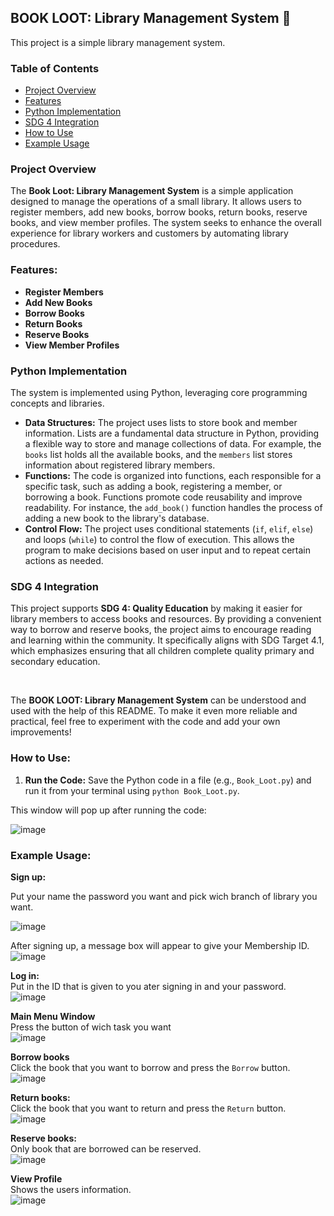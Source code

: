 ## BOOK LOOT: Library Management System 📖

This project is a simple library management system.

### Table of Contents

* [Project Overview](#project-overview)
* [Features](#features)
* [Python Implementation](#python-implementation)
* [SDG 4 Integration](#sdg-4-integration)
* [How to Use](#how-to-use)
* [Example Usage](#example-usage)

### Project Overview

The **Book Loot: Library Management System** is a simple application designed to manage the operations of a small library. It allows users to register members, add new books, borrow books, return books, reserve books, and view member profiles. The system seeks to enhance the overall experience for library workers and customers by automating library procedures.

### Features:

* **Register Members** 
* **Add New Books**
* **Borrow Books**
* **Return Books**
* **Reserve Books** 
* **View Member Profiles**

### Python Implementation

The system is implemented using Python, leveraging core programming concepts and libraries.

* **Data Structures:** The project uses lists to store book and member information. Lists are a fundamental data structure in Python, providing a flexible way to store and manage collections of data. For example, the `books` list holds all the available books, and the `members` list stores information about registered library members.
* **Functions:**  The code is organized into functions, each responsible for a specific task, such as adding a book, registering a member, or borrowing a book. Functions promote code reusability and improve readability.  For instance, the `add_book()` function handles the process of adding a new book to the library's database.
* **Control Flow:**  The project uses conditional statements (`if`, `elif`, `else`) and loops (`while`) to control the flow of execution.  This allows the program to make decisions based on user input and to repeat certain actions as needed.

### SDG 4 Integration

  This project supports **SDG 4: Quality Education** by making it easier for library members to access books and resources. By providing a convenient way to borrow and reserve books, the project aims to encourage reading and learning within the community. It specifically aligns with SDG Target 4.1, which emphasizes ensuring that all children complete quality primary and secondary education.

&ensp;
&ensp;

The **BOOK LOOT: Library Management System** can be understood and used with the help of this README. To make it even more reliable and practical, feel free to experiment with the code and add your own improvements! 
  
### How to Use:

1. **Run the Code:** Save the Python code in a file (e.g., `Book_Loot.py`) and run it from your terminal using `python Book_Loot.py`.

This window will pop up after running the code:

![image](https://github.com/VaughnCarmeloValenzuela/BOOKLOOT-ACP-Final-Project/blob/main/image/Welcome.png)


### Example Usage: 

**Sign up:**

Put your name the password you want and pick wich branch of library you want.

![image](https://github.com/VaughnCarmeloValenzuela/BOOKLOOT-ACP-Final-Project/blob/main/image/SignUp.png)

After signing up, a message box will appear to give your Membership ID.
![image](https://github.com/VaughnCarmeloValenzuela/BOOKLOOT-ACP-Final-Project/blob/main/image/SignUp1.png)

**Log in:**
<br>Put in the ID that is given to you ater signing in and your password.
<br>![image](https://github.com/VaughnCarmeloValenzuela/BOOKLOOT-ACP-Final-Project/blob/main/image/Login.png)

**Main Menu Window**
<br>Press the button of wich task you want
<br>![image](https://github.com/VaughnCarmeloValenzuela/BOOKLOOT-ACP-Final-Project/blob/main/image/MainMenu.png)


**Borrow books**
<br>Click the book that you want to borrow and press the `Borrow` button.
<br>![image](https://github.com/VaughnCarmeloValenzuela/BOOKLOOT-ACP-Final-Project/blob/main/image/Borrow.png)

**Return books:**
<br>Click the book that you want to return and press the `Return` button.
<br>![image](https://github.com/VaughnCarmeloValenzuela/BOOKLOOT-ACP-Final-Project/blob/main/image/Return.png)

**Reserve books:**
<br>Only book that are borrowed can be reserved.
<br>![image](https://github.com/VaughnCarmeloValenzuela/BOOKLOOT-ACP-Final-Project/blob/main/image/Reserve.png)

**View Profile**
<br>Shows the users information.
<br>![image](https://github.com/VaughnCarmeloValenzuela/BOOKLOOT-ACP-Final-Project/blob/main/image/ViewPofile.png)













